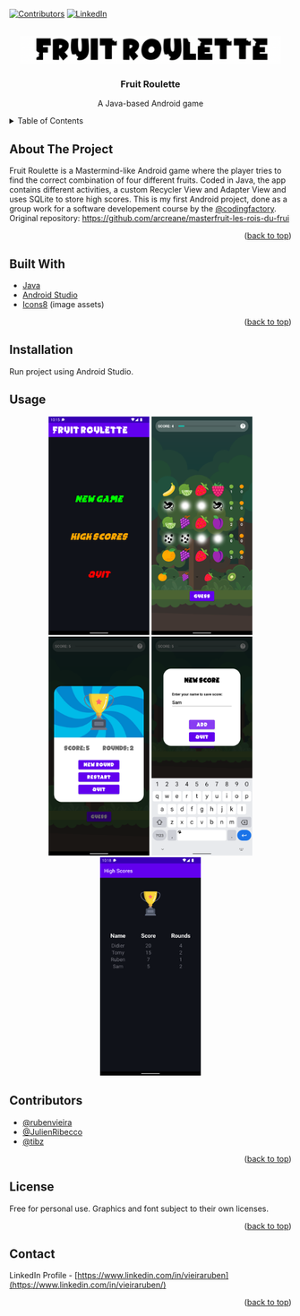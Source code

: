 <div id="top"></div>

[![Contributors][contributors-shield]][contributors-url]
[![LinkedIn][linkedin-shield]][linkedin-url]


<!-- PROJECT LOGO -->
<br />
<div align="center">
      <img src="screenshots/title.png" alt="Logo" height="50">
<h3 align="center">Fruit Roulette</h3>

  <p align="center">
    A Java-based Android game
  </p>
</div>



<!-- TABLE OF CONTENTS -->
<details>
  <summary>Table of Contents</summary>
  <ol>
    <li>
      <a href="#about-the-project">About the Project</a>
    </li>
    <li>
      <a href="#built-with">Built With</a>
    </li>
    <li>
        <a href="#installation">Installation</a>
    </li>
    <li>
      <a href="#contributors">Contributors</a>
  </li>
    <li>
      <a href="#license">License</a></li>
    <li><a href="#contact">Contact</a></li>
  </ol>
</details>



<!-- ABOUT THE PROJECT -->
## About The Project

Fruit Roulette is a Mastermind-like Android game where the player tries to find the correct combination of four different fruits. Coded in Java,
the app contains different activities,
a custom Recycler View and Adapter View and uses SQLite to store high scores. This is my first Android project,
done as a group work for a software developement course by the [@codingfactory](https://github.com/codingfactory-by-itescia). Original repository: https://github.com/arcreane/masterfruit-les-rois-du-frui
<p align="right">(<a href="#top">back to top</a>)</p>


## Built With

* [Java](https://www.java.com)
* [Android Studio](https://developer.android.com/studio)
* [Icons8](https://icons8.com) (image assets)

<p align="right">(<a href="#top">back to top</a>)</p>


## Installation

Run project using Android Studio.


<!-- USAGE EXAMPLES -->
## Usage

<p float="left" align="center">
<img src="screenshots/mainmenu.png" alt="Main Menu screen" width="180">
<img src="screenshots/gameplay.png" alt="Gameplay screen" width="180">
<img src="screenshots/gameover.png" alt="Game Over screen" width="180">
<img src="screenshots/newscore.png" alt="New Score screen" width="180">
<img src="screenshots/score.png" alt="High Scores screen" width="180">
</p>

<!-- CONTRIBUTING -->
## Contributors

* [@rubenvieira](https://github.com/vieiraruben)
* [@JulienRibecco](https://github.com/JulienRibecco)
* [@tibz](https://github.com/tibz7884)

<p align="right">(<a href="#top">back to top</a>)</p>



<!-- LICENSE -->
## License

Free for personal use. Graphics and font subject to their own licenses.

<p align="right">(<a href="#top">back to top</a>)</p>



<!-- CONTACT -->
## Contact

LinkedIn Profile - [https://www.linkedin.com/in/vieiraruben](https://www.linkedin.com/in/vieiraruben/)


<p align="right">(<a href="#top">back to top</a>)</p>



<!-- MARKDOWN LINKS & IMAGES -->
<!-- https://www.markdownguide.org/basic-syntax/#reference-style-links -->
[contributors-shield]: https://img.shields.io/github/contributors/arcreane/masterfruit-les-rois-du-frui.svg?style=for-the-badge  
[contributors-url]: https://github.com/arcreane/masterfruit-les-rois-du-frui/graphs/Fruit-Roulette
[forks-shield]: https://img.shields.io/github/forks/vieiraruben/Fruit-Roulette.svg?style=for-the-badge
[forks-url]: https://github.com/vieiraruben/Fruit-Roulette/network/members
[stars-shield]: https://img.shields.io/github/stars/vieiraruben/Fruit-Roulette.svg?style=for-the-badge
[stars-url]: https://github.com/vieiraruben/Fruit-Roulette/stargazers
[issues-shield]: https://img.shields.io/github/issues/vieiraruben/Fruit-Roulette.svg?style=for-the-badge
[issues-url]: https://github.com/vieiraruben/Fruit-Roulette/issues
[linkedin-shield]: https://img.shields.io/badge/-LinkedIn-black.svg?style=for-the-badge&logo=linkedin&colorB=555
[linkedin-url]: https://linkedin.com/in/vieiraruben
